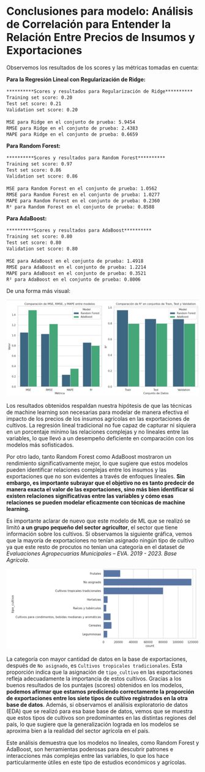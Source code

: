 # **Conclusiones para modelo: Análisis de Correlación para Entender la Relación Entre Precios de Insumos y Exportaciones**

Observemos los resultados de los scores y las métricas tomadas en cuenta:

**Para la Regresión Lineal con Regularización de Ridge:**

```
**********Scores y resultados para Regularización de Ridge**********
Training set score: 0.20
Test set score: 0.21
Validation set score: 0.20

MSE para Ridge en el conjunto de prueba: 5.9454
RMSE para Ridge en el conjunto de prueba: 2.4383
MAPE para Ridge en el conjunto de prueba: 0.6659

```

**Para Random Forest:**

```
**********Scores y resultados para Random Forest**********
Training set score: 0.97
Test set score: 0.86
Validation set score: 0.86

MSE para Random Forest en el conjunto de prueba: 1.0562
RMSE para Random Forest en el conjunto de prueba: 1.0277
MAPE para Random Forest en el conjunto de prueba: 0.2360
R² para Random Forest en el conjunto de prueba: 0.8588

```

**Para AdaBoost:**

```
**********Scores y resultados para AdaBoost**********
Training set score: 0.80
Test set score: 0.80
Validation set score: 0.80

MSE para AdaBoost en el conjunto de prueba: 1.4918
RMSE para AdaBoost en el conjunto de prueba: 1.2214
MAPE para AdaBoost en el conjunto de prueba: 0.3521
R² para AdaBoost en el conjunto de prueba: 0.8006
```
De una forma más visual:

![Métricas del Modelo](../images/metricas_modelo_1.jpg)

Los resultados obtenidos respaldan nuestra hipótesis de que las técnicas de machine learning son necesarias para modelar de manera efectiva el impacto de los precios de los insumos agrícolas en las exportaciones de cultivos. La regresión lineal tradicional no fue capaz de capturar ni siquiera en un porcentaje mínimo las relaciones complejas y no lineales entre las variables, lo que llevó a un desempeño deficiente en comparación con los modelos más sofisticados.

Por otro lado, tanto Random Forest como AdaBoost mostraron un rendimiento significativamente mejor, lo que sugiere que estos modelos pueden identificar relaciones complejas entre los insumos y las exportaciones que no son evidentes a través de enfoques lineales. **Sin embargo, es importante subrayar que el objetivo no es tanto predecir de manera exacta el valor de las exportaciones, sino más bien identificar si existen relaciones significativas entre las variables y cómo esas relaciones se pueden modelar eficazmente con técnicas de machine learning.**


Es importante aclarar de nuevo que este modelo de ML que se realizó se limitó **a un grupo pequeño del sector agricultor**, el sector que tiene información sobre los cultivos. Si observamos la siguiente gráfica, vemos que la mayoría de exportaciones no tenían asignado ningún tipo de cultivo ya que este resto de procutos no tenían una categoría en el dataset de *Evaluaciones Agropecuarias Municipales – EVA. 2019 - 2023. Base Agrícola*.

![Exportaciones Tipo Cultivo](../images/exportaciones_tipo_cultivo.jpg)



La categoría con mayor cantidad de datos en la base de exportaciones, después de `No asignado`, es `Cultivos tropicales tradicionales`. Esta proporción indica que la asignación de `tipo_cultivo` en las exportaciones refleja adecuadamente la importancia de estos cultivos. Gracias a los buenos resultados de los puntajes (scores) obtenidos en los modelos, **podemos afirmar que estamos prediciendo correctamente la proporción de exportaciones entre los siete tipos de cultivo registrados en la otra base de datos**. Además, si observamos el análisis exploratorio de datos (EDA) que se realizó para esa base base de datos, vemos que se muestra que estos tipos de cultivos son predominantes en las distintas regiones del país, lo que sugiere que la generalización lograda en los modelos se aproxima bien a la realidad del sector agrícola en el país.

Este análisis demuestra que los modelos no lineales, como Random Forest y AdaBoost, son herramientas poderosas para descubrir patrones e interacciones más complejas entre las variables, lo que los hace particularmente útiles en este tipo de estudios económicos y agrícolas.

